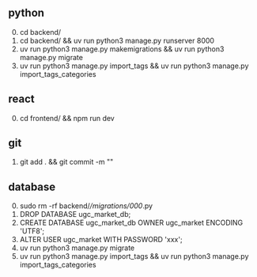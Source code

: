 ## python
0. cd backend/
1. cd backend/ && uv run python3 manage.py runserver 8000
2. uv run python3 manage.py makemigrations && uv run python3 manage.py migrate
3. uv run python3 manage.py import_tags && uv run python3 manage.py import_tags_categories

## react
0. cd frontend/ && npm run dev

## git
1. git add . && git commit -m ""

## database
0. sudo rm -rf backend/*/migrations/000*.py
1. DROP DATABASE ugc_market_db;
2. CREATE DATABASE ugc_market_db OWNER ugc_market ENCODING 'UTF8';
3. ALTER USER ugc_market WITH PASSWORD 'xxx';
4. uv run python3 manage.py migrate
5. uv run python3 manage.py import_tags && uv run python3 manage.py import_tags_categories